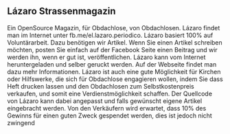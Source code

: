 ## Lázaro Strassenmagazin

Ein OpenSource Magazin, für Obdachlose, von Obdachlosen. Lázaro findet man im Internet unter fb.me/el.lazaro.periodico. Lázaro basiert 100% auf Voluntärarbeit. Dazu benötigen wir Artikel. Wenn Sie einen Artikel schreiben möchten, posten Sie einfach auf der Facebook Seite einen Beitrag und wir werden ihn, wenn er gut ist, veröffentlichen. Lázaro kann vom Internet heruntergeladen und selber geruckt werden. Auf der Webseite findet man dazu mehr Informationen. Lázaro ist auch eine gute Möglichkeit für Kirchen oder Hilfswerke, die sich für Obdachlose engagieren wollen, indem Sie dass Heft drucken lassen und den Obdachlosen zum Selbstkostenpreis verkaufen, und somit eine Verdienstmöglichkeit schaffen. Der Quellcode von Lázaro kann dabei angepasst und falls gewünscht eigene Artikel eingebracht werden. Von den Verkäufern wird erwartet, dass 10% des Gewinns für einen guten Zweck gespendet werden, dies ist jedoch nicht zwingend